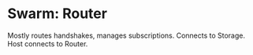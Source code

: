 # Swarm: Router

Mostly routes handshakes, manages subscriptions.
Connects to Storage. Host connects to Router.
